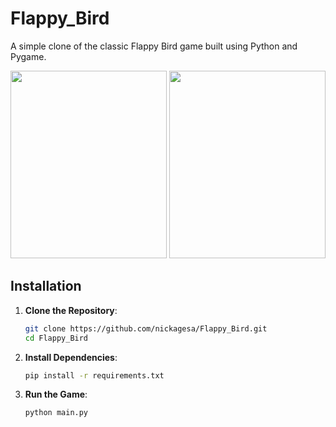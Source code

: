# Flappy_Bird
A simple clone of the classic Flappy Bird game built using Python and Pygame.

<img src="https://github.com/user-attachments/assets/0254a521-b3c9-451a-beb2-0bde5244474d" width="250" height="300"/>
<img src="https://github.com/user-attachments/assets/97075da9-f739-4cb3-a727-fb33ef02b8da" width="250" height="300"/>


## Installation

1. **Clone the Repository**:
   ```sh
   git clone https://github.com/nickagesa/Flappy_Bird.git
   cd Flappy_Bird

2. **Install Dependencies**:
   ```sh
   pip install -r requirements.txt

3. **Run the Game**:
   ```sh
   python main.py

